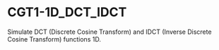 CGT1-1D_DCT_IDCT
================

Simulate DCT (Discrete Cosine Transform) and  IDCT (Inverse Discrete Cosine Transform) functions 1D.